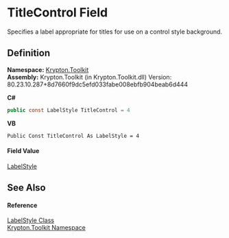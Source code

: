 # TitleControl Field


Specifies a label appropriate for titles for use on a control style background.



## Definition
**Namespace:** <a href="79d2eac2-21f4-54ff-7552-b20c33c30600.md">Krypton.Toolkit</a>  
**Assembly:** Krypton.Toolkit (in Krypton.Toolkit.dll) Version: 80.23.10.287+8d7660f9dc5efd033fabe008ebfb904beab6d444

**C#**
``` C#
public const LabelStyle TitleControl = 4
```
**VB**
``` VB
Public Const TitleControl As LabelStyle = 4
```



#### Field Value
<a href="193b17d5-a258-8d47-0ddd-e4657473a0cc.md">LabelStyle</a>

## See Also


#### Reference
<a href="193b17d5-a258-8d47-0ddd-e4657473a0cc.md">LabelStyle Class</a>  
<a href="79d2eac2-21f4-54ff-7552-b20c33c30600.md">Krypton.Toolkit Namespace</a>  

